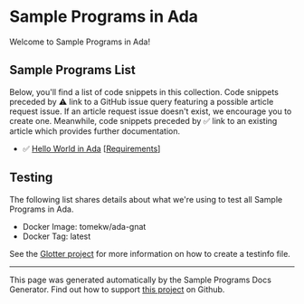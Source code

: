 # Sample Programs in Ada

Welcome to Sample Programs in Ada!

## Sample Programs List

Below, you'll find a list of code snippets in this collection. Code snippets preceded by :warning: link to a GitHub issue query featuring a possible article request issue. If an article request issue doesn't exist, we encourage you to create one. Meanwhile, code snippets preceded by :white_check_mark: link to an existing article which provides further documentation.

- :white_check_mark: [Hello World in Ada](https://sample-programs.therenegadecoder.com/projects/hello-world/ada) [[Requirements](https://sample-programs.therenegadecoder.com/projects/hello-world)]

## Testing

The following list shares details about what we're using to test all Sample Programs in Ada.

- Docker Image: tomekw/ada-gnat
- Docker Tag: latest

See the [Glotter project](https://github.com/auroq/glotter) for more information on how to create a testinfo file.

---

This page was generated automatically by the Sample Programs Docs Generator. Find out how to support [this project](https://github.com/TheRenegadeCoder/sample-programs-docs-generator) on Github.